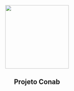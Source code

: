 <p align="center">
    <img src="https://external-content.duckduckgo.com/iu/?u=https%3A%2F%2Ftse2.mm.bing.net%2Fth%3Fid%3DOIP.6_lXVWVlBURcXXnrUlpaggHaFj%26pid%3DApi&f=1" height="200" width="200" />
</p>

<h2 align="center">Projeto Conab</h2>
